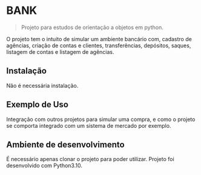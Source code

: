 # BANK
> Projeto para estudos de orientação a objetos em python.

O projeto tem o intuito de simular um ambiente bancário com, cadastro de agências, criação de contas e clientes, transferências, depósitos, saques,
listagem de contas e listagem de agências.


## Instalação
Não é necessária instalação.

## Exemplo de Uso

Integração com outros projetos para simular uma compra, e como o projeto se comporta integrado com um sistema de mercado por exemplo.

## Ambiente de desenvolvimento

É necessário apenas clonar o projeto para poder utilizar.
Projeto foi desenvolvido com Python3.10.
